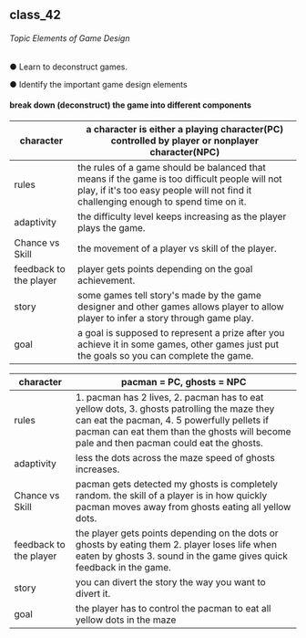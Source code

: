 ## class_42

###### Topic Elements of Game Design

● Learn to deconstruct games. 

● Identify the important game design elements

#### break down (deconstruct) the game into different components



| character              | a character is either a playing character(PC) controlled by player or nonplayer character(NPC) |
| ---------------------- | ------------------------------------------------------------ |
| rules                  | the rules of a game should be balanced that means if the game is too difficult people will not play, if it's too easy people will not find it challenging enough to spend time on it. |
| adaptivity             | the difficulty level keeps increasing as the player plays the game. |
| Chance vs Skill        | the movement of a player vs skill of the player.             |
| feedback to the player | player gets points depending on the goal achievement.        |
| story                  | some games tell story's made by the game designer and other games allows player to allow player to infer a story through game play. |
| goal                   | a goal is supposed to represent a prize after you achieve it in some games, other games just put the goals so you can complete the game. |

| character              | pacman = PC, ghosts = NPC                                    |
| ---------------------- | ------------------------------------------------------------ |
| rules                  | 1. pacman has 2 lives, 2. pacman has to eat yellow dots, 3. ghosts patrolling the maze they can eat the pacman, 4. 5 powerfully pellets if pacman can eat them than the ghosts will become pale and then pacman could eat the ghosts. |
| adaptivity             | less the dots across the maze speed of ghosts increases.     |
| Chance vs Skill        | pacman gets detected my ghosts is completely random. the skill of a player is in how quickly pacman moves away from ghosts eating all yellow dots. |
| feedback to the player | the player gets points depending on the dots or ghosts by eating them 2. player loses life when eaten by ghosts 3. sound in the game gives quick feedback in the game. |
| story                  | you can divert the story the way you want to divert it.      |
| goal                   | the player has to control the pacman to eat all yellow dots in the maze |


